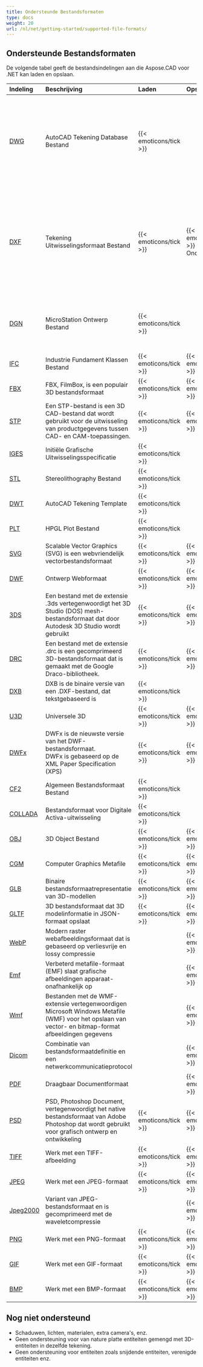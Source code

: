 ```yaml
---
title: Ondersteunde Bestandsformaten
type: docs
weight: 20
url: /nl/net/getting-started/supported-file-formats/
---
```


## **Ondersteunde Bestandsformaten**

De volgende tabel geeft de bestandsindelingen aan die Aspose.CAD voor .NET kan laden en opslaan.

|**Indeling**|**Beschrijving**|**Laden**|**Opslaan**|**Opmerkingen**|
| :- | :- | :- | :- | :- |
|[DWG](https://docs.fileformat.com/cad/dwg/)|AutoCAD Tekening Database Bestand|{{< emoticons/tick >}}| |- 3D Lichamen (Conisch, Bol, Torus, Cilinder, Doos, Wig)<br />- Bedrade modellen.<br />- Basisweergave kubusposities.<br />- 3D Gezichten.|
|[DXF](https://docs.fileformat.com/cad/dxf/)|Tekening Uitwisselingsformaat Bestand|{{< emoticons/tick >}}|{{< emoticons/tick >}} (Deels Ondersteund)|- 3D Lichamen (Conisch, Bol, Torus, Cilinder, Doos, Wig)<br />- Bedrade modellen.<br />- Basisweergave kubusposities.<br />- 3D Gezichten.<br />- Vlakken, Netwerken|
|[DGN](https://docs.fileformat.com/cad/dgn/)|MicroStation Ontwerp Bestand|{{< emoticons/tick >}}| |- 3D Lichamen (Conisch, Bol, Torus, Cilinder, Doos, Wig)<br />- Vlakken, Netwerken|
|[IFC](https://docs.fileformat.com/cad/ifc/)|Industrie Fundament Klassen Bestand|{{< emoticons/tick >}}|{{< emoticons/tick >}}| |
|[FBX](https://docs.fileformat.com/3d/fbx/)|FBX, FilmBox, is een populair 3D bestandsformaat|{{< emoticons/tick >}}|{{< emoticons/tick >}}| |
|[STP](https://docs.fileformat.com/3d/stp/)|Een STP-bestand is een 3D CAD-bestand dat wordt gebruikt voor de uitwisseling van productgegevens tussen CAD- en CAM-toepassingen.|{{< emoticons/tick >}}|{{< emoticons/tick >}}| |
|[IGES](https://docs.fileformat.com/cad/iges/)|Initiële Grafische Uitwisselingsspecificatie|{{< emoticons/tick >}}| | |
|[STL](https://docs.fileformat.com/cad/stl/)|Stereolithography Bestand|{{< emoticons/tick >}}| | |
|[DWT](https://docs.fileformat.com/cad/dwt/)|AutoCAD Tekening Template|{{< emoticons/tick >}}| | |
|[PLT](https://docs.fileformat.com/cad/plt/)|HPGL Plot Bestand|{{< emoticons/tick >}}| | |
|[SVG](https://docs.fileformat.com/page-description-language/svg/)|Scalable Vector Graphics (SVG) is een webvriendelijk vectorbestandsformaat|{{< emoticons/tick >}}|{{< emoticons/tick >}}| |
|[DWF](https://docs.fileformat.com/cad/dwf/)|Ontwerp Webformaat|{{< emoticons/tick >}}|{{< emoticons/tick >}}| |
|[3DS](https://docs.fileformat.com/3d/3ds/)|Een bestand met de extensie .3ds vertegenwoordigt het 3D Studio (DOS) mesh-bestandsformaat dat door Autodesk 3D Studio wordt gebruikt|{{< emoticons/tick >}}|{{< emoticons/tick >}}| |
|[DRC](https://docs.fileformat.com/3d/drc/)|Een bestand met de extensie .drc is een gecomprimeerd 3D-bestandsformaat dat is gemaakt met de Google Draco-bibliotheek.|{{< emoticons/tick >}}|{{< emoticons/tick >}}| |
|[DXB](https://docs.fileformat.com/cad/dxb/)|DXB is de binaire versie van een .DXF-bestand, dat tekstgebaseerd is|{{< emoticons/tick >}}| | |
|[U3D](https://docs.fileformat.com/3d/u3d/)|Universele 3D|{{< emoticons/tick >}}|{{< emoticons/tick >}}|||||
|[DWFx](https://docs.fileformat.com/cad/dwfx/)|DWFx is de nieuwste versie van het DWF-bestandsformaat. <br />DWFx is gebaseerd op de XML Paper Specification (XPS)|{{< emoticons/tick >}}|{{< emoticons/tick >}}| |
|[CF2](https://docs.fileformat.com/cad/cf2/)|Algemeen Bestandsformaat Bestand|{{< emoticons/tick >}}| | |
|[COLLADA](https://docs.fileformat.com/3d/dae/)|Bestandsformaat voor Digitale Activa-uitwisseling|{{< emoticons/tick >}}| | |
|[OBJ](https://docs.fileformat.com/3d/obj/)|3D Object Bestand|{{< emoticons/tick >}}|{{< emoticons/tick >}}| |
|[CGM](https://docs.fileformat.com/page-description-language/cgm/)|Computer Graphics Metafile|{{< emoticons/tick >}}|{{< emoticons/tick >}}| |
|[GLB](https://docs.fileformat.com/3d/glb/)|Binaire bestandsformaatrepresentatie van 3D-modellen|{{< emoticons/tick >}}|{{< emoticons/tick >}}| |
|[GLTF](https://docs.fileformat.com/3d/gltf/)|3D bestandsformaat dat 3D modelinformatie in JSON-formaat opslaat|{{< emoticons/tick >}}|{{< emoticons/tick >}}| |
|[WebP](https://docs.fileformat.com/image/webp/)|Modern raster webafbeeldingsformaat dat is gebaseerd op verliesvrije en lossy compressie||{{< emoticons/tick >}}| |
|[Emf](https://docs.fileformat.com/image/emf/)|Verbeterd metafile-formaat (EMF) slaat grafische afbeeldingen apparaat-onafhankelijk op||{{< emoticons/tick >}}| |
|[Wmf](https://docs.fileformat.com/image/wmf/)|Bestanden met de WMF-extensie vertegenwoordigen Microsoft Windows Metafile (WMF) voor het opslaan van vector- en bitmap-format afbeeldingen gegevens||{{< emoticons/tick >}}| |
|[Dicom](https://docs.fileformat.com/image/dicom/)|Combinatie van bestandsformaatdefinitie en een netwerkcommunicatieprotocol||{{< emoticons/tick >}}| |
|[PDF](https://docs.fileformat.com/pdf/)|Draagbaar Documentformaat| |{{< emoticons/tick >}}| |
|[PSD](https://docs.fileformat.com/image/psd/)|PSD, Photoshop Document, vertegenwoordigt het native bestandsformaat van Adobe Photoshop dat wordt gebruikt voor grafisch ontwerp en ontwikkeling|{{< emoticons/tick >}}|{{< emoticons/tick >}}| |
|[TIFF](https://docs.fileformat.com/image/tiff/)|Werk met een TIFF-afbeelding|{{< emoticons/tick >}}|{{< emoticons/tick >}}| |
|[JPEG](https://docs.fileformat.com/image/jpeg/)|Werk met een JPEG-formaat|{{< emoticons/tick >}}|{{< emoticons/tick >}}| |
|[Jpeg2000](https://docs.fileformat.com/image/j2c/)|Variant van JPEG-bestandsformaat en is gecomprimeerd met de waveletcompressie||{{< emoticons/tick >}}| |
|[PNG](https://docs.fileformat.com/image/png/)|Werk met een PNG-formaat|{{< emoticons/tick >}}|{{< emoticons/tick >}}| |
|[GIF](https://docs.fileformat.com/image/gif/)|Werk met een GIF-formaat|{{< emoticons/tick >}}|{{< emoticons/tick >}}| |
|[BMP](https://docs.fileformat.com/image/bmp/)|Werk met een BMP-formaat|{{< emoticons/tick >}}|{{< emoticons/tick >}}| |

## **Nog niet ondersteund**

- Schaduwen, lichten, materialen, extra camera's, enz.
- Geen ondersteuning voor van nature platte entiteiten gemengd met 3D-entiteiten in dezelfde tekening.
- Geen ondersteuning voor entiteiten zoals snijdende entiteiten, verenigde entiteiten enz.
